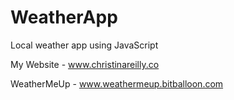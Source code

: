 # WeatherApp

Local weather app using JavaScript

My Website - www.christinareilly.co

WeatherMeUp - www.weathermeup.bitballoon.com
